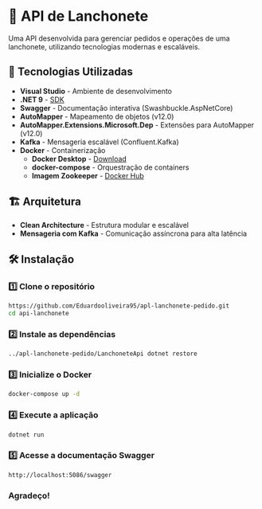 # 🍔 API de Lanchonete

Uma API desenvolvida para gerenciar pedidos e operações de uma lanchonete, utilizando tecnologias modernas e escaláveis.

## 🚀 Tecnologias Utilizadas

- **Visual Studio** - Ambiente de desenvolvimento
- **.NET 9** - [SDK](https://dotnet.microsoft.com/pt-br/download/dotnet/thank-you/sdk-9.0.203-windows-x86-installer)
- **Swagger** - Documentação interativa (Swashbuckle.AspNetCore)
- **AutoMapper** - Mapeamento de objetos (v12.0)
- **AutoMapper.Extensions.Microsoft.Dep** - Extensões para AutoMapper (v12.0)
- **Kafka** - Mensageria escalável (Confluent.Kafka)
- **Docker** - Containerização
  - **Docker Desktop** - [Download](https://www.docker.com/products/docker-desktop/)
  - **docker-compose** - Orquestração de containers
  - **Imagem Zookeeper** - [Docker Hub](https://hub.docker.com/_/zookeeper)

## 🏗 Arquitetura

- **Clean Architecture** - Estrutura modular e escalável
- **Mensageria com Kafka** - Comunicação assíncrona para alta latência

## 🛠 Instalação

### 1️⃣ Clone o repositório
```sh
https://github.com/Eduardooliveira95/apl-lanchonete-pedido.git
cd api-lanchonete
```

### 2️⃣ Instale as dependências
```sh
../apl-lanchonete-pedido/LanchoneteApi dotnet restore
```

### 3️⃣ Inicialize o Docker
```sh
docker-compose up -d
```
### 4️⃣ Execute a aplicação
```sh
dotnet run
```
### 5️⃣ Acesse a documentação Swagger
```sh
http://localhost:5086/swagger
```
### Agradeço!
